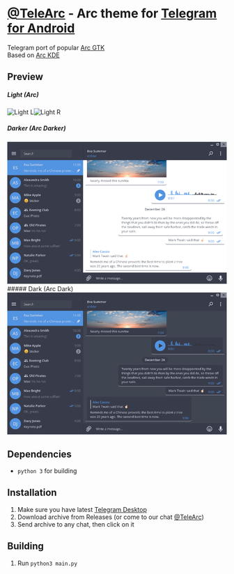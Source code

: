 # [@TeleArc][telegram_channel] - Arc theme for [Telegram for Android][telegram_android]
Telegram port of popular [Arc GTK][arc_gtk]  
Based on [Arc KDE][arc_kde]

## Preview
##### Light (Arc)
![Light L]()![Light R]()
##### Darker (Arc Darker)
<img src="https://raw.githubusercontent.com/MrYadro/TeleArc/master/darker_preview.png" alt="Darker preview" style="width:903;height:584">
##### Dark (Arc Dark)
<img src="https://raw.githubusercontent.com/MrYadro/TeleArc/master/dark_preview.png" alt="Dark preview" style="width:903;height:584">

## Dependencies
- `python 3` for building

## Installation
1. Make sure you have latest [Telegram Desktop][telegram_android]
2. Download archive from Releases (or come to our chat [@TeleArc][telegram_channel])
3. Send archive to any chat, then click on it

## Building
1. Run `python3 main.py`

[telegram_android]: https://telegram.org/dl/android
[arc_gtk]: https://github.com/horst3180/arc-theme
[arc_kde]: https://github.com/PapirusDevelopmentTeam/arc-kde
[telegram_channel]: https://t.me/TeleArc
[light_preview_l]: https://raw.githubusercontent.com/MrYadro/TeleArcAndroid/master/light_preview_l.png
[light_preview_r]: https://raw.githubusercontent.com/MrYadro/TeleArcAndroid/master/light_preview_r.png
[darker_preview_l]: https://raw.githubusercontent.com/MrYadro/TeleArcAndroid/master/darker_preview_l.png
[darker_preview_r]: https://raw.githubusercontent.com/MrYadro/TeleArcAndroid/master/darker_preview_r.png
[dark_preview_l]: https://raw.githubusercontent.com/MrYadro/TeleArcAndroid/master/dark_preview_l.png
[dark_preview_r]: https://raw.githubusercontent.com/MrYadro/TeleArcAndroid/master/dark_preview_r.png
